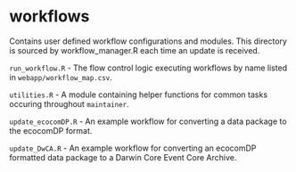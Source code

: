 # workflows
Contains user defined workflow configurations and modules. This directory is sourced by workflow_manager.R each time an update is received.

`run_workflow.R` - The flow control logic executing workflows by name listed in `webapp/workflow_map.csv`.

`utilities.R` - A module containing helper functions for common tasks occuring throughout `maintainer`.

`update_ecocomDP.R` - An example workflow for converting a data package to the ecocomDP format.

`update_DwCA.R` - An example workflow for converting an ecocomDP formatted data package to a Darwin Core Event Core Archive.
